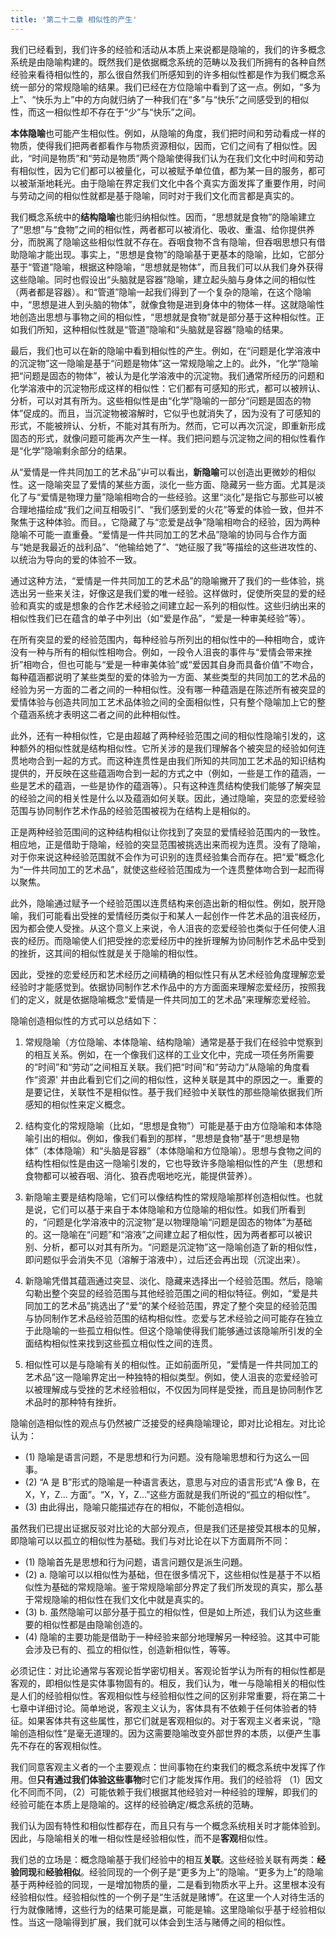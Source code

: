```yaml
---
title: '第二十二章 相似性的产生'
---
```


我们已经看到，我们许多的经验和活动从本质上来说都是隐喻的，我们的许多概念系统是由隐喻构建的。既然我们是依据概念系统的范畴以及我们所拥有的各种自然经验来看待相似性的，那么很自然我们所感知到的许多相似性都是作为我们概念系统一部分的常规隐喻的结果。我们已经在方位隐喻中看到了这一点。例如，“多为上”、“快乐为上”中的方向就归纳了一种我们在“多”与“快乐”之间感受到的相似性，而这一相似性却不存在于“少”与“快乐”之间。

**本体隐喻**也可能产生相似性。例如，从隐喻的角度，我们把时间和劳动看成一样的物质，使得我们把两者都看作与物质资源相似，因而，它们之间有了相似性。因此，“时间是物质”和“劳动是物质”两个隐喻使得我们认为在我们文化中时间和劳动有相似性，因为它们都可以被量化，可以被赋予单位值，都为某一目的服务，都可以被渐渐地耗光。由于隐喻在界定我们文化中各个真实方面发挥了重要作用，时间与劳动之间的相似性就都是基于隐喻，同时对于我们文化而言都是真实的。

我们概念系统中的**结构隐喻**也能归纳相似性。因而，“思想就是食物”的隐喻建立了“思想”与“食物”之间的相似性，两者都可以被消化、吸收、重温、给你提供养分，而脱离了隐喻这些相似性就不存在。吞咽食物不含有隐喻，但吞咽思想只有借助隐喻才能出现。事实上，“思想是食物”的隐喻基于更基本的隐喻，比如，它部分基于“管道”隐喻，根据这种隐喻，“思想就是物体”，而且我们可以从我们身外获得这些隐喻。同时也假设出“头脑就是容器”隐喻，建立起头脑与身体之间的相似性（两者都是容器）。和“管道”隐喻一起我们得到了一个复杂的隐喻，在这个隐喻中，“思想是进人到头脑的物体”，就像食物是进到身体中的物体一样。这就隐喻性地创造出思想与事物之间的相似性，“思想就是食物”就是部分基于这种相似性。正如我们所知，这种相似性就是“管道”隐喻和“头脑就是容器”隐喩的结果。

最后，我们也可以在新的隐喻中看到相似性的产生。例如，在“问题是化学溶液中的沉淀物”这一隐喻是基于“问题是物体”这一常规隐喻之上的。此外，“化学”隐喻把“问题是固态的物体”，被认为是化学溶液中的沉淀物。我们通常所经历的问题和化学溶液中的沉淀物形成这样的相似性：它们都有可感知的形式，都可以被辨认、分析，可以对其有所为。这些相似性是由“化学”隐喻的一部分“问题是固态的物体”促成的。而且，当沉淀物被溶解时，它似乎也就消失了，因为没有了可感知的形式，不能被辨认、分析，不能对其有所为。然而，它可以再次沉淀，即重新形成固态的形式，就像问题可能再次产生一样。我们把问题与沉淀物之间的相似性看作是“化学”隐喻剩余部分的结果。

从“爱情是一件共同加工的艺术品”屮可以看出，**新隐喻**可以创造出更微妙的相似性。这一隐喻突显了爱情的某些方面，淡化一些方面、隐藏另一些方面。尤其是淡化了与“爱情是物理力量”隐喻相吻合的一些经验。这里“淡化”是指它与那些可以被合理地描绘成“我们之间互相吸引”、“我们感到爱的火花”等爱的体验一致，但并不聚焦于这种体验。而目。，它隐藏了与“恋爱是战争”隐喻相吻合的经验，因为两种隐喻不可能一直重叠。“爱情是一件共同加工的艺术品”隐喻的协同与合作方面与“她是我最近的战利品”、“他输给她了”、“她征服了我”等描绘的这些进攻性的、以统治为导向的爱的体验不一致。

通过这种方法，“爱情是一件共同加工的艺术品”的隐喻撇开了我们的一些体验，挑选出另一些来关注，好像这是我们爱的唯一经验。这样做时，促使所突显的爱的经验和真实的或是想象的合作艺术经验之间建立起一系列的相似性。这些归纳出来的相似性我们已在蕴含的单子中列出（如“爱是作品”，“爱是一种审美经验”等）。

在所有突显的爱的经验范围内，每种经验与所列出的相似性中的—种相吻合，或许没有一种与所有的相似性相吻合。例如，一段令人沮丧的事件与“爱情会带来挫折”相吻合，但也可能与“爱是一种审美体验”或“爱因其自身而具备价值”不吻合，每种蕴涵都说明了某些类型的爱的体验为一方面、某些类型的共同加工的艺术品的经验为另一方面的二者之间的一种相似性。没有哪一种蕴涵是在陈述所有被突显的爱情体验与创造共同加工艺术品体验之间的全面相似性，只有整个隐喻加上它的整个蕴涵系统才表明这二者之间的此种相似性。

此外，还有一种相似性，它是由超越了两种经验范围之间的相似性隐喻引发的，这种额外的相似性就是结构相似性。它所关涉的是我们理解各个被突显的经验如何连贯地吻合到一起的方式。而这种连贯性是由我们所知的共同加工艺术品的知识结构提供的，开反映在这些蕴涵吻合到一起的方式之中（例如，一些是工作的蕴涵，一些是艺术的蕴涵，一些是协作的蕴涵等）。只有这种连贯结构使我们能够了解突显的经验之间的相关性是什么以及蕴涵如何关联。因此，通过隐喻，突显的恋爱经验范围与协同制作艺术作品的经验范围被视为在结构上是相似的。

正是两种经验范围间的这种结构相似让你找到了突显的爱情经验范围内的一致性。相应地，正是借助于隐喻，经验的突显范围被挑选出来而视为连贯。没有了隐喻，对于你来说这种经验范围就不会作为可识别的连贯经验集合而存在。把“爱”概念化为“一件共同加工的艺术品”，就使这些经验范围成为一个连贯整体吻合到一起而得以聚焦。

此外，隐喻通过赋予一个经验范围以连贯结构来创造出新的相似性。例如，脱开隐喻，我们可能看出受挫的爱情经历类似于和某人一起创作一件艺术品的沮丧经历，因为都会使人受挫。从这个意义上来说，令人沮丧的恋爱经验也类似于任何使人沮丧的经历。而隐喻使人们把受挫的恋爱经历中的挫折理解为协同制作艺术品中受到的挫折，这其间的相似性就是关于隐喻的相似性。

因此，受挫的恋爱经历和艺术经历之间精确的相似性只有从艺术经验角度理解恋爱经验时才能感觉到。依据协同制作艺术作品中的方方面面来理解恋爱经历，按照我们的定义，就是依据隐喻概念“爱情是一件共同加工的艺术品”来理解恋爱经验。

隐喻创造相似性的方式可以总结如下：

1. 常规隐喻（方位隐喻、本体隐喻、结构隐喻）通常是基于我们在经验中觉察到的相互关系。例如，在一个像我们这样的工业文化中，完成一项任务所需要的“时间”和“劳动”之间相互关联。我们把“时间”和“劳动力”从隐喻的角度看作“资源'
并由此看到它们之间的相似性，这种关联是其中的原因之一。重要的是要记住，关联性不是相似性。基于我们经验中关联性的那些隐喻依据我们所感知的相似性来定义概念。

2. 结构变化的常规隐喻（比如，“思想是食物”）可能是基于由方位隐喻和本体隐喻引出的相似。例如，像我们看到的那样，“思想是食物”基于“思想是物体”（本体隐喻）和“头脑是容器”（本体隐喻和方位隐喻）。思想与食物之间的结构性相似性是由这一隐喻引发的，它也导致许多隐喻相似性的产生（思想和食物都可以被吞咽、消化、狼吞虎咽地吃光，能提供营养）。

3. 新隐喻主要是结构隐喻，它们可以像结构性的常规隐喻那样创造相似性。也就是说，它们可以基于来自于本体隐喻和方位隐喻的相似性。如我们所看到的，“问题是化学溶液中的沉淀物”是以物理隐喻“问题是固态的物体”为基础的。这一隐喻在“问题”和“溶液”之间建立起了相似性，因为两者都可以被识别、分析，都可以对其有所为。“问题是沉淀物”这一隐喻创造了新的相似性，即问题似乎会消失不见（溶解于溶液中），过后还会再出现（沉淀出来）。

4. 新隐喻凭借其蕴涵通过突显、淡化、隐藏来选择出一个经验范围。然后，隐喻勾勒出整个突显的经验范围与其他经验范围之间的相似特征。例如，“爱是共同加工的艺术品”挑选出了“爱”的某个经验范围，界定了整个突显的经验范围与协同制作艺术品经验范围的结构相似性。恋爱与艺术经验之间可能存在独立于此隐喻的一些孤立相似性。但这个隐喻使得我们能够通过该隐喻所引发的全面结构相似性来找到这些孤立相似性之间的连贯。

5. 相似性可以是与隐喻有关的相似性。正如前面所见，“爱情是一件共同加工的艺术品”这一隐喻界定出一种独特的相似类型。例如，使人沮丧的恋爱经验可以被理解成与受挫的艺术经验相似，不仅因为同样是受挫，而且是协同制作艺术品时的那种特有挫折。

隐喻创造相似性的观点与仍然被广泛接受的经典隐喻理论，即对比论相左。对比论认为：

- (1) 隐喻是语言问题，不是思想和行为问题。没有隐喻思想和行为这么一回事。
- (2) “A 是 B”形式的隐喻是一种语言表达，意思与对应的语言形式“A 像 B，在 X，Y，Z... 方面”。“X，Y，Z...”这些方面就是我们所说的“孤立的相似性”。
- (3) 由此得出，隐喻只能描述存在的相似，不能创造相似。

虽然我们已提出证据反驳对比论的大部分观点，但是我们还是接受其根本的见解，即隐喻可以以孤立的相似性为基础。我们与对比论在以下方面肩所不同：

- (1) 隐喻首先是思想和行为问题，语言问題仅是派生问題。
- (2) a. 隐喻可以以相似性为基础，但在很多情况下，这些相似性是基于不以栢似性为基础的常规隐喻。鉴于常规隐喻部分界定了我们所发现的真实，那么基于常规隐喻的相似性在我们文化中就是真实的。
- (3) b. 虽然隐喻可以部分基于孤立的相似性，但是如上所述，我们认为这些重要的相似性都是由隐喻创造的。
- (4) 隐喻的主要功能是借助于一种经验来部分地理解另一种经验。这其中可能会涉及已有的、孤立的相似性，创造新相似性，等等。

必须记住：对比论通常与客观论哲学密切相关。客观论哲学认为所有的相似性都是客观的，即相似性是实体事物固有的。相反，我们认为，唯一与隐喻相关的相似性是人们的经验相似性。客观相似性与经验相似性之间的区别非常重要，将在第二十七章中详细讨论。简单地说，客观主义认为，客体具有不依赖于任何体验者的特征。如果客体共有这些属性，那它们就是客观相似的。对于客观主义者来说，“隐喻创造相似性”是毫无道理的。因为这需要隐喻改变外部世界的本质，以便产生事先不存在的客观相似性。

我们同意客观主义者的一个主要观点：世间事物在约束我们的概念系统中发挥了作用。但**只有通过我们体验这些事物**时它们才能发挥作用。我们的经验将
（1）因文化不同而不同，（2）可能依赖于我们根据其他经验对一种经验的理解，即我们的经验可能在本质上是隐喻的。这样的经验确定/概念系统的范畴。

我们认为固有特性和相似性都存在，而且只有与一个概念系统相关时才能体验到。因此，与隐喻相关的唯一相似性是经验相似性，而不是**客观**相似性。

我们总的立场是：概念隐喻基于我们经验中的相互**关联**。这些经验关联有两类：**经验同现**和**经验相似**。经验同现的一个例子是“更多为上”的隐喻。“更多为上”的隐喻基于两种经验的同现，一是增加物质的量，二是看到物质水平上升。这里根本没有经验相似性。经验相似性的一个例子是“生活就是赌博”。在这里一个人对待生活的行为就像赌博，这些行为的结果可能是羸，可能是输。这里隐喻似乎基于经验相似性。当这一隐喻得到扩展，我们就可以体会到生活与赌傅之间的相似性。
